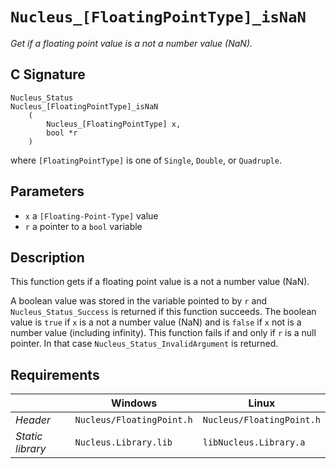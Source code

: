 # `Nucleus_[FloatingPointType]_isNaN`
*Get if a floating point value is a not a number value (NaN).*

## C Signature
```
Nucleus_Status
Nucleus_[FloatingPointType]_isNaN
    (
        Nucleus_[FloatingPointType] x,
        bool *r
    )
```
where `[FloatingPointType]` is one of `Single`, `Double`, or `Quadruple`.

## Parameters
- `x` a `[Floating-Point-Type]` value
- `r` a pointer to a `bool` variable

## Description
This function gets if a floating point value is a not a number value (NaN).

A boolean value was stored in the variable pointed to by `r` and `Nucleus_Status_Success` is returned
if this function succeeds. 
The boolean value is `true` if `x` is a not a number value (NaN) and is `false` if `x` not is a number value (including infinity).
This function fails if and only if `r` is a null pointer.
In that case `Nucleus_Status_InvalidArgument` is returned.

## Requirements

|                      | Windows                  | Linux                     |
|----------------------|--------------------------|---------------------------|
| *Header*             | `Nucleus/FloatingPoint.h`| `Nucleus/FloatingPoint.h` |
| *Static library*     | `Nucleus.Library.lib`    | `libNucleus.Library.a`    |
